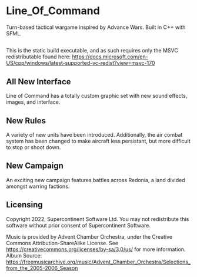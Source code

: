 # Line_Of_Command
Turn-based tactical wargame inspired by Advance Wars. Built in C++ with SFML.

##
This is the static build executable, and as such requires only the MSVC redistributable found here: https://docs.microsoft.com/en-US/cpp/windows/latest-supported-vc-redist?view=msvc-170

## All New Interface
Line of Command has a totally custom graphic set with new sound effects, images, and interface.

## New Rules
A variety of new units have been introduced. Additionally, the air combat system has been changed to make aircraft less persistant, but more difficult to stop or shoot down.

## New Campaign
An exciting new campaign features battles across Redonia, a land divided amongst warring factions.

## Licensing
Copyright 2022, Supercontinent Software Ltd. You may not redistribute this software without prior consent of Supercontinent Software.

Music is provided by Advent Chamber Orchestra, under the Creative Commons Attribution-ShareAlike License. See https://creativecommons.org/licenses/by-sa/3.0/us/ for more information.
Album Source: https://freemusicarchive.org/music/Advent_Chamber_Orchestra/Selections_from_the_2005-2006_Season




